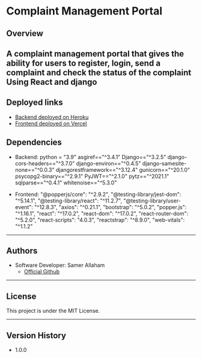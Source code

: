 # Complaint Management Portal


## Overview  
A complaint management portal that gives the ability for users to register, login, send a complaint and check the status of the complaint Using React and django
---

## Deployed links

- [Backend deployed on Heroku](https://cmpbackend.herokuapp.com/)
- [Frontend deployed on Vercel](https://complaint-management-portal.vercel.app/)



## Dependencies  
- Backend:
python = "3.9"
asgiref=="^3.4.1"
Django=="^3.2.5"
django-cors-headers=="^3.7.0"
django-environ=="^0.4.5"
django-samesite-none=="^0.0.3"
djangorestframework=="^3.12.4"
gunicorn=="^20.1.0"
psycopg2-binary=="^2.9.1"
PyJWT=="^2.1.0"
pytz=="^2021.1"
sqlparse=="^0.4.1"
whitenoise=="^5.3.0"

- Frontend:
"@popperjs/core": "^2.9.2",
"@testing-library/jest-dom": "^5.14.1",
"@testing-library/react": "^11.2.7",
"@testing-library/user-event": "^12.8.3",
"axios": "^0.21.1",
"bootstrap": "^5.0.2",
"popper.js": "^1.16.1",
"react": "^17.0.2",
"react-dom": "^17.0.2",
"react-router-dom": "^5.2.0",
"react-scripts": "4.0.3",
"reactstrap": "^8.9.0",
"web-vitals": "^1.1.2"

---

## Authors  
- Software Developer: Samer Allaham
  - [Official Github](https://github.com/samer-allaham)   

---

## License  
This project is under the MIT License.

---

## Version History  
- 1.0.0

